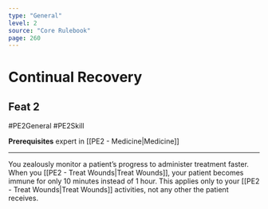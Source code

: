```yaml
---
type: "General"
level: 2
source: "Core Rulebook"
page: 260
---
```

# Continual Recovery
## Feat 2
#PE2General #PE2Skill 

**Prerequisites** expert in [[PE2 - Medicine|Medicine]]

---
You zealously monitor a patient’s progress to administer treatment faster. When you [[PE2 - Treat Wounds|Treat Wounds]], your patient becomes immune for only 10 minutes instead of 1 hour. This applies only to your [[PE2 - Treat Wounds|Treat Wounds]] activities, not any other the patient receives.